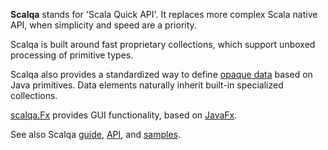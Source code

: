 **Scalqa** stands for 'Scala Quick API'. It replaces more complex Scala native API, when simplicity and speed are a priority.

Scalqa is built around fast proprietary collections, which support unboxed processing of primitive types.

Scalqa also provides a standardized way to define [opaque data](https://scalqa.org/doc/guide/features/Data.html) based on Java primitives. 
Data elements naturally inherit built-in specialized collections.

[scalqa.Fx](https://scalqa.org/doc/api/scalqa/Fx$.html) provides GUI functionality, based on [JavaFx](https://openjfx.io).

See also Scalqa [guide](https://scalqa.org/doc/docs/Guide/index.html),
                [API](https://scalqa.org/doc/api/scalqa.html), and
                [samples](https://github.com/scalqa/samples).

